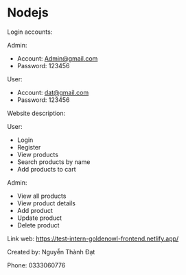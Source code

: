 # Nodejs

Login accounts:

Admin:
- Account: Admin@gmail.com
- Password: 123456

User:
- Account: dat@gmail.com
- Password: 123456

Website description:

User:
- Login
- Register
- View products
- Search products by name
- Add products to cart

Admin:
- View all products
- View product details
- Add product
- Update product
- Delete product

Link web: https://test-intern-goldenowl-frontend.netlify.app/

Created by: Nguyễn Thành Đạt

Phone: 0333060776

